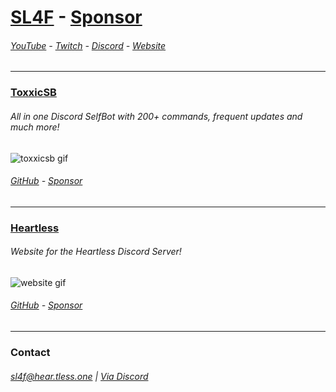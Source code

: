 # [SL4F](https://github.com/sponsors/SL4F) - [Sponsor](https://github.com/sponsors/SL4F)
###### [YouTube](https://youtube.com/sl44f) - [Twitch](https://twitch.tv/sl4f) - [Discord](https://dsc.gg/sadness) - [Website](https://hear.tless.one)
___
### [ToxxicSB](https://toxxicsb.tk)
###### All in one Discord SelfBot with 200+ commands, frequent updates and much more!
![toxxicsb gif](https://toxxicsb.tk/img/main.gif)
###### [GitHub](https://github.com/toxxicsb/toxxicsb) - [Sponsor](https://github.com/sponsors/SL4F)
___
### [Heartless](https://hear.tless.one)
###### Website for the Heartless Discord Server!
![website gif](https://hear.tless.one/partner.gif)
###### [GitHub](https://github.com/sl4f/heartless_site) - [Sponsor](https://github.com/sponsors/SL4F)
___
### Contact
###### sl4f@hear.tless.one | [Via Discord](https://discord.com/users/710329141903360011)
